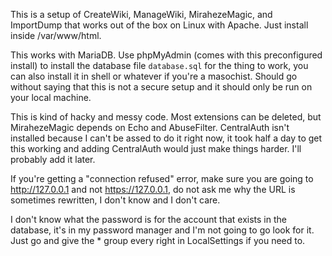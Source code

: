 This is a setup of CreateWiki, ManageWiki, MirahezeMagic, and ImportDump that works out of the box on Linux with Apache. Just install inside /var/www/html.

This works with MariaDB. Use phpMyAdmin (comes with this preconfigured install) to install the database file `database.sql` for the thing to work, you can also install it in shell or whatever if you're a masochist. Should go without saying that this is not a secure setup and it should only be run on your local machine.

This is kind of hacky and messy code. Most extensions can be deleted, but MirahezeMagic depends on Echo and AbuseFilter. CentralAuth isn't installed because I can't be assed to do it right now, it took half a day to get this working and adding CentralAuth would just make things harder. I'll probably add it later.

If you're getting a "connection refused" error, make sure you are going to http://127.0.0.1 and not https://127.0.0.1, do not ask me why the URL is sometimes rewritten, I don't know and I don't care.

I don't know what the password is for the account that exists in the database, it's in my password manager and I'm not going to go look for it. Just go and give the * group every right in LocalSettings if you need to.
